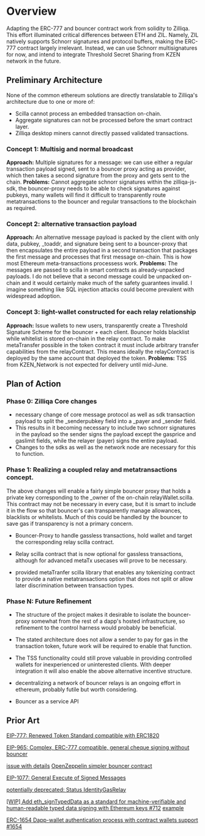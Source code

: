 # Overview

Adapting the ERC-777 and bouncer contract work from solidity to Zilliqa. This effort illuminated critical differences between ETH and ZIL. Namely, ZIL natively supports Schnorr signatures and protocol buffers, making the ERC-777 contract largely irrelevant. Instead, we can use Schnorr multisignatures for now, and intend to integrate Threshold Secret Sharing from KZEN network in the future.

## Preliminary Architecture

None of the common ethereum solutions are directly translatable to Zilliqa's architecture due to one or more of:

* Scilla cannot process an embedded transaction on-chain.
* Aggregate signatures can not be processed before the smart contract layer.
* Zilliqa desktop miners cannot directly passed validated transactions.

### Concept 1: Multisig and normal broadcast

**Approach:** Multiple signatures for a message: we can use either a regular transaction payload signed, sent to a bouncer proxy acting as provider, which then takes a second signature from the proxy and gets sent to the chain.
**Problems:** Cannot aggregate schnorr signatures within the zilliqa-js-sdk, the bouncer-proxy needs to be able to check signatures against pubkeys, many wallets will find it difficult to transparently route metatransactions to the bouncer and regular transactions to the blockchain as required.

### Concept 2: alternative transaction payload

**Approach:** An alternative message payload is packed by the client with only data, pubkey, _toaddr, and signature being sent to a bouncer-proxy that then encapsulates the entire payload in a second transaction that packages the first message and processes that first message on-chain. This is how most Ethereum meta-transactions processess work.
**Problems:** The messages are passed to scilla in smart contracts as already-unpacked payloads. I do not believe that a second message could be unpacked on-chain and it would certainly make much of the safety guarantees invalid. I imagine something like SQL injection attacks could become prevalent with widespread adoption.

### Concept 3: light-wallet constructed for each relay relationship

**Approach:** Issue wallets to new users, transparently create a Threshold Signature Scheme for the bouncer + each client. Bouncer holds blacklist while whitelist is stored on-chain in the relay contract. To make metaTransfer possible in the token contract it must include arbitrary transfer capabilities from the relayContract. This means ideally the relayContract is deployed by the same account that deployed the token.
**Problems:** TSS from KZEN_Network is not expected for delivery until mid-June.

## Plan of Action

### Phase 0: Zilliqa Core changes

* necessary change of core message protocol as well as sdk transaction payload to split the _senderpubkey field into a _payer and _sender field.
* This  results in it becoming necessary to include two schnorr signatures in the payload so the sender signs the payload except the gasprice and gaslimit fields, while the relayer (payer) signs the entire payload.
* Changes to the sdks as well as the network node are necessary for this to function.

### Phase 1: Realizing a coupled relay and metatransactions concept.

The above changes will enable a fairly simple bouncer proxy that holds a private key corresponding to the _owner of the on-chain relayWallet.scilla. This contract may not be necessary in every case, but it is smart to include it in the flow so that bouncer's can transparently manage allowances, blacklists or whitelists. Much of this could be handled by the bouncer to save gas if transparency is not a primary concern.

* Bouncer-Proxy to handle gassless transactions, hold wallet and target the corresponding relay scilla contract.

* Relay scilla contract that is now optional for gassless transactions, although for advanced metaTx usecases will prove to be necessary.

* provided metaTranfer scilla library that enables any tokenizing contract to provide a native metatransactions option that does not split or allow later discrimination between transaction types.

### Phase N: Future Refinement

* The structure of the project makes it desirable to isolate the bouncer-proxy somewhat from the rest of a dapp's hosted infrastructure, so refinement to the control harness would probably be beneficial.

* The stated architecture does not allow a sender to pay for gas in the transaction token, future work will be required to enable that function.

* The TSS functionality could still prove valuable in providing controlled wallets for inexperienced or uninterested clients. With deeper integration it will also enable the above alternative incentive structure.

* decentralizing a network of bouncer relays is an ongoing effort in ethereum, probably futile but worth considering.

* Bouncer as a service API

## Prior Art

[EIP-777: Renewed Token Standard compatible with ERC1820](https://eips.ethereum.org/EIPS/eip-777)

[EIP-965: Complex, ERC-777 compatible, general cheque signing without bouncer](https://github.com/ethereum/EIPs/issues/965)

[issue with details](https://github.com/OpenZeppelin/openzeppelin-solidity/pull/973)
[OpenZeppelin simpler bouncer contract](contracts/access/SignatureBouncer.sol)

[EIP-1077: General Execute of Signed Messages](https://github.com/alexvandesande/EIPs/blob/ee2347027e94b93708939f2e448447d030ca2d76/EIPS/eip-1077.md)

[potentially deprecated: Status IdentityGasRelay](https://github.com/status-im/contracts/blob/73-economic-abstraction/contracts/identity/IdentityGasRelay.sol)

[[WIP] Add eth_signTypedData as a standard for machine-verifiable and human-readable typed data signing with Ethereum keys #712](https://github.com/ethereum/EIPs/pull/712)
[example](https://github.com/wighawag/eip712-origin/blob/master/src/Example.sol#L144)

[ERC-1654 Dapp-wallet authentication process with contract wallets support #1654](https://github.com/ethereum/EIPs/issues/1654)